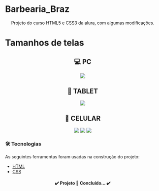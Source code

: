 # Barbearia_Braz
<p align="center">Projeto do curso HTML5 e CSS3 da alura, com algumas modificações.</p>

# Tamanhos de telas
<h2 align="center">💻 PC</h2>
<div align="center"> <img src="https://user-images.githubusercontent.com/101673432/177228923-ee1e1d3a-c817-4825-90ad-1105b8a1df4d.png"/> </div>

<h2 align="center">📱 TABLET</h2>
<div align="center"> <img src="https://user-images.githubusercontent.com/101673432/177229536-0fe80b16-5990-451b-a2c1-2c4cdd542171.png"/> </div>

<h2 align="center">📱 CELULAR</h2>
<div align="center">
<img src="https://user-images.githubusercontent.com/101673432/177233324-4bc1ebef-e5d8-436f-bfc1-50bc10b82450.png"/>
<img src="https://user-images.githubusercontent.com/101673432/177232982-d2a60370-b98d-4f1a-ae2a-0ff8b11a2a91.png"/>
<img src="https://user-images.githubusercontent.com/101673432/177233017-04bbe281-656f-47f3-b003-f3145d7ad5e2.png"/>
</div>

### 🛠 Tecnologias

As seguintes ferramentas foram usadas na construção do projeto:

- [HTML](https://html.com/)
- [CSS](https://www.infoescola.com/informatica/cascading-style-sheets-css/)




<h4 align="center"> 
	✔️  Projeto 🚀 Concluído...  ✔️
</h4>
